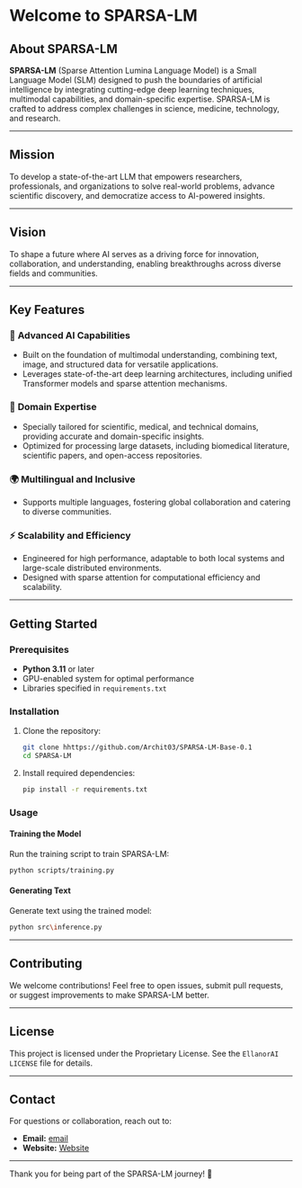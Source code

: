 # Welcome to SPARSA-LM

## About SPARSA-LM
**SPARSA-LM** (Sparse Attention Lumina Language Model) is a Small Language Model (SLM) designed to push the boundaries of artificial intelligence by integrating cutting-edge deep learning techniques, multimodal capabilities, and domain-specific expertise. SPARSA-LM is crafted to address complex challenges in science, medicine, technology, and research.

---

## Mission
To develop a state-of-the-art LLM that empowers researchers, professionals, and organizations to solve real-world problems, advance scientific discovery, and democratize access to AI-powered insights.

---

## Vision
To shape a future where AI serves as a driving force for innovation, collaboration, and understanding, enabling breakthroughs across diverse fields and communities.

---

## Key Features
### 🧠 **Advanced AI Capabilities**
- Built on the foundation of multimodal understanding, combining text, image, and structured data for versatile applications.
- Leverages state-of-the-art deep learning architectures, including unified Transformer models and sparse attention mechanisms.

### 🔬 **Domain Expertise**
- Specially tailored for scientific, medical, and technical domains, providing accurate and domain-specific insights.
- Optimized for processing large datasets, including biomedical literature, scientific papers, and open-access repositories.

### 🌍 **Multilingual and Inclusive**
- Supports multiple languages, fostering global collaboration and catering to diverse communities.

### ⚡ **Scalability and Efficiency**
- Engineered for high performance, adaptable to both local systems and large-scale distributed environments.
- Designed with sparse attention for computational efficiency and scalability.

---

## Getting Started
### Prerequisites
- **Python 3.11** or later
- GPU-enabled system for optimal performance
- Libraries specified in `requirements.txt`

### Installation
1. Clone the repository:
   ```bash
   git clone hhttps://github.com/Archit03/SPARSA-LM-Base-0.1
   cd SPARSA-LM
   ```

2. Install required dependencies:
   ```bash
   pip install -r requirements.txt
   ```

### Usage

#### Training the Model
Run the training script to train SPARSA-LM:
```bash
python scripts/training.py
```

#### Generating Text
Generate text using the trained model:
```bash
python src\inference.py
```

---

## Contributing
We welcome contributions! Feel free to open issues, submit pull requests, or suggest improvements to make SPARSA-LM better.

---

## License
This project is licensed under the Proprietary License. See the `EllanorAI LICENSE` file for details.

---

## Contact
For questions or collaboration, reach out to:
- **Email:** [email](architsood@ellanorai.org)
- **Website:** [Website](https://ellanorai.org)

---

Thank you for being part of the SPARSA-LM journey! 🚀

